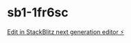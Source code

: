 # sb1-1fr6sc

[Edit in StackBlitz next generation editor ⚡️](https://stackblitz.com/~/github.com/doover17/sb1-1fr6sc)